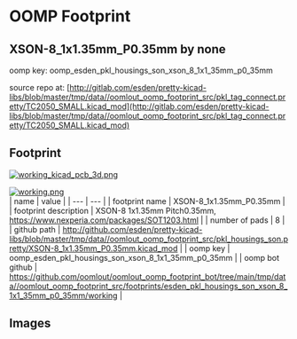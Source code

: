 # OOMP Footprint  
## XSON-8_1x1.35mm_P0.35mm  by none  
  
oomp key: oomp_esden_pkl_housings_son_xson_8_1x1_35mm_p0_35mm  
  
source repo at: [http://gitlab.com/esden/pretty-kicad-libs/blob/master/tmp/data//oomlout_oomp_footprint_src/pkl_tag_connect.pretty/TC2050_SMALL.kicad_mod](http://gitlab.com/esden/pretty-kicad-libs/blob/master/tmp/data//oomlout_oomp_footprint_src/pkl_tag_connect.pretty/TC2050_SMALL.kicad_mod)  
## Footprint  
  
[![working_kicad_pcb_3d.png](working_kicad_pcb_3d_600.png)](working_kicad_pcb_3d.png)  
  
[![working.png](working_600.png)](working.png)  
| name | value | 
| --- | --- | 
| footprint name | XSON-8_1x1.35mm_P0.35mm | 
| footprint description | XSON-8 1x1.35mm Pitch0.35mm, https://www.nexperia.com/packages/SOT1203.html | 
| number of pads | 8 | 
| github path | http://github.com/esden/pretty-kicad-libs/blob/master/tmp/data//oomlout_oomp_footprint_src/pkl_housings_son.pretty/XSON-8_1x1.35mm_P0.35mm.kicad_mod | 
| oomp key | oomp_esden_pkl_housings_son_xson_8_1x1_35mm_p0_35mm | 
| oomp bot github | https://github.com/oomlout/oomlout_oomp_footprint_bot/tree/main/tmp/data//oomlout_oomp_footprint_src/footprints/esden_pkl_housings_son_xson_8_1x1_35mm_p0_35mm/working | 
## Images  
